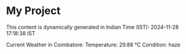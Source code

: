 # My Project

This content is dynamically generated in Indian Time (IST): 2024-11-28 17:18:38 IST


Current Weather in Coimbatore:
Temperature: 29.88 °C
Condition: haze
